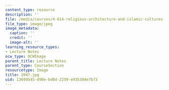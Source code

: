 ```yaml
---
content_type: resource
description: ''
file: /media/courses/4-614-religious-architecture-and-islamic-cultures-fall-2002/13699545d90ebd8d2259e935304e7b73_2047.jpg
file_type: image/jpeg
image_metadata:
  caption: ''
  credit: ''
  image-alt: ''
learning_resource_types:
- Lecture Notes
ocw_type: OCWImage
parent_title: Lecture Notes
parent_type: CourseSection
resourcetype: Image
title: 2047.jpg
uid: 13699545-d90e-bd8d-2259-e935304e7b73
---
```

